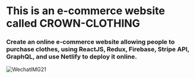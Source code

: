 # This is an e-commerce website called CROWN-CLOTHING

### Create an online e-commerce website allowing people to purchase clothes, using ReactJS, Redux, Firebase, Stripe API, GraphQL, and use Netlify to deploy it online.

![WechatIMG21](https://github.com/edwardxcj/CRWN-CLOTHING/assets/54835538/6e6ae942-de64-4674-ad9f-d1bea2a435fa)
